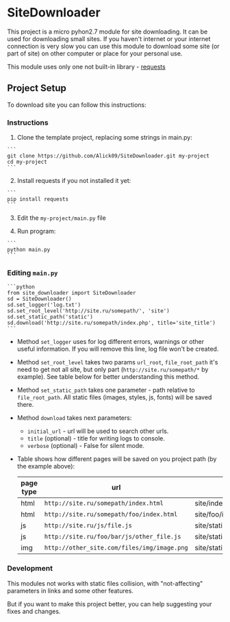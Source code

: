 # SiteDownloader
This project is a micro pyhon2.7 module for site downloading. It can be used for downloading small sites. If you haven't internet or your internet connection is very slow you can use this module to download some site (or part of site) on other computer or place for your personal use.

This module uses only one not built-in library - [requests]

[requests]: http://docs.python-requests.org/en/master/

## Project Setup
To download site you can follow this instructions:

### Instructions
  1. Clone the template project, replacing some strings in main.py:
  
    ```
    git clone https://github.com/Alick09/SiteDownloader.git my-project
    cd my-project
    ```
   
  2. Install requests if you not installed it yet:
  
    ```
    pip install requests
    ```
   
  3. Edit the `my-project/main.py` file
  
  4. Run program:
  
    ```
    python main.py
    ```
  
### Editing `main.py`
  
    ```python
    from site_downloader import SiteDownloader
    sd = SiteDownloader()
    sd.set_logger('log.txt')
    sd.set_root_level('http://site.ru/somepath/', 'site')
    sd.set_static_path('static')
    sd.download('http://site.ru/somepath/index.php', title='site_title')
    ```
  
  * Method `set_logger` uses for log different errors, warnings or other useful information.
    If you will remove this line, log file won't be created.
    
  * Method `set_root_level` takes two params `url_root`, `file_root_path` it's need to get not all site, but only part (`http://site.ru/somepath/*` by example). See table below for better understanding this method.
  
  * Method `set_static_path` takes one parameter - path relative to `file_root_path`. All static files (images, styles, js, fonts) will be saved there.
  
  * Method `download` takes next parameters:
    * `initial_url` - url will be used to search other urls.
    * `title` (optional) - title for writing logs to console.
    * `verbose` (optional) - False for silent mode.
  
  * Table shows how different pages will be saved on you project path (by the example above):
    
    | page type     | url           | save path  |
    | ------------- |---------------| ------|
    | html          | `http://site.ru/somepath/index.html` | site/index.html |
    | html      | `http://site.ru/somepath/foo/index.html` | site/foo/index.html |
    | js | `http://site.ru/js/file.js`   | site/static/js/file.js |
    | js | `http://site.ru/foo/bar/js/other_file.js`   | site/static/js/other_file.js |
    | img | `http://other_site.com/files/img/image.png` | site/static/images/image.png |
    
### Development
  This modules not works with static files collision, with "not-affecting" parameters in links and some other features.
  
  But if you want to make this project better, you can help suggesting your fixes and changes.
  
  
